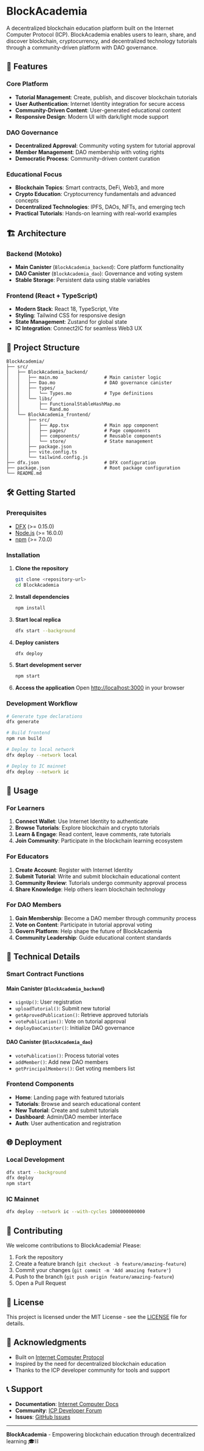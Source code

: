 # BlockAcademia

A decentralized blockchain education platform built on the Internet Computer Protocol (ICP). BlockAcademia enables users to learn, share, and discover blockchain, cryptocurrency, and decentralized technology tutorials through a community-driven platform with DAO governance.

## 🚀 Features

### Core Platform
- **Tutorial Management**: Create, publish, and discover blockchain tutorials
- **User Authentication**: Internet Identity integration for secure access
- **Community-Driven Content**: User-generated educational content
- **Responsive Design**: Modern UI with dark/light mode support

### DAO Governance
- **Decentralized Approval**: Community voting system for tutorial approval
- **Member Management**: DAO membership with voting rights
- **Democratic Process**: Community-driven content curation

### Educational Focus
- **Blockchain Topics**: Smart contracts, DeFi, Web3, and more
- **Crypto Education**: Cryptocurrency fundamentals and advanced concepts
- **Decentralized Technologies**: IPFS, DAOs, NFTs, and emerging tech
- **Practical Tutorials**: Hands-on learning with real-world examples

## 🏗️ Architecture

### Backend (Motoko)
- **Main Canister** (`BlockAcademia_backend`): Core platform functionality
- **DAO Canister** (`BlockAcademia_dao`): Governance and voting system
- **Stable Storage**: Persistent data using stable variables

### Frontend (React + TypeScript)
- **Modern Stack**: React 18, TypeScript, Vite
- **Styling**: Tailwind CSS for responsive design
- **State Management**: Zustand for global state
- **IC Integration**: Connect2IC for seamless Web3 UX

## 📁 Project Structure

```
BlockAcademia/
├── src/
│   ├── BlockAcademia_backend/
│   │   ├── main.mo                 # Main canister logic
│   │   ├── Dao.mo                  # DAO governance canister
│   │   ├── types/
│   │   │   └── Types.mo            # Type definitions
│   │   └── libs/
│   │       ├── FunctionalStableHashMap.mo
│   │       └── Rand.mo
│   └── BlockAcademia_frontend/
│       ├── src/
│       │   ├── App.tsx             # Main app component
│       │   ├── pages/              # Page components
│       │   ├── components/         # Reusable components
│       │   └── store/              # State management
│       ├── package.json
│       ├── vite.config.ts
│       └── tailwind.config.js
├── dfx.json                        # DFX configuration
├── package.json                    # Root package configuration
└── README.md
```

## 🛠️ Getting Started

### Prerequisites
- [DFX](https://internetcomputer.org/docs/current/developer-docs/setup/install/) (>= 0.15.0)
- [Node.js](https://nodejs.org/) (>= 16.0.0)
- [npm](https://www.npmjs.com/) (>= 7.0.0)

### Installation

1. **Clone the repository**
   ```bash
   git clone <repository-url>
   cd BlockAcademia
   ```

2. **Install dependencies**
   ```bash
   npm install
   ```

3. **Start local replica**
   ```bash
   dfx start --background
   ```

4. **Deploy canisters**
   ```bash
   dfx deploy
   ```

5. **Start development server**
   ```bash
   npm start
   ```

6. **Access the application**
   Open [http://localhost:3000](http://localhost:3000) in your browser

### Development Workflow

```bash
# Generate type declarations
dfx generate

# Build frontend
npm run build

# Deploy to local network
dfx deploy --network local

# Deploy to IC mainnet
dfx deploy --network ic
```

## 🎯 Usage

### For Learners
1. **Connect Wallet**: Use Internet Identity to authenticate
2. **Browse Tutorials**: Explore blockchain and crypto tutorials
3. **Learn & Engage**: Read content, leave comments, rate tutorials
4. **Join Community**: Participate in the blockchain learning ecosystem

### For Educators
1. **Create Account**: Register with Internet Identity
2. **Submit Tutorial**: Write and submit blockchain educational content
3. **Community Review**: Tutorials undergo community approval process
4. **Share Knowledge**: Help others learn blockchain technology

### For DAO Members
1. **Gain Membership**: Become a DAO member through community process
2. **Vote on Content**: Participate in tutorial approval voting
3. **Govern Platform**: Help shape the future of BlockAcademia
4. **Community Leadership**: Guide educational content standards

## 🔧 Technical Details

### Smart Contract Functions

#### Main Canister (`BlockAcademia_backend`)
- `signUp()`: User registration
- `uploadTutorial()`: Submit new tutorial
- `getAprovedPublication()`: Retrieve approved tutorials
- `votePublication()`: Vote on tutorial approval
- `deployDaoCanister()`: Initialize DAO governance

#### DAO Canister (`BlockAcademia_dao`)
- `votePublication()`: Process tutorial votes
- `addMember()`: Add new DAO members
- `getPrincipalMembers()`: Get voting members list

### Frontend Components
- **Home**: Landing page with featured tutorials
- **Tutorials**: Browse and search educational content
- **New Tutorial**: Create and submit tutorials
- **Dashboard**: Admin/DAO member interface
- **Auth**: User authentication and registration

## 🌐 Deployment

### Local Development
```bash
dfx start --background
dfx deploy
npm start
```

### IC Mainnet
```bash
dfx deploy --network ic --with-cycles 1000000000000
```

## 🤝 Contributing

We welcome contributions to BlockAcademia! Please:

1. Fork the repository
2. Create a feature branch (`git checkout -b feature/amazing-feature`)
3. Commit your changes (`git commit -m 'Add amazing feature'`)
4. Push to the branch (`git push origin feature/amazing-feature`)
5. Open a Pull Request

## 📜 License

This project is licensed under the MIT License - see the [LICENSE](LICENSE) file for details.

## 🙏 Acknowledgments

- Built on [Internet Computer Protocol](https://internetcomputer.org/)
- Inspired by the need for decentralized blockchain education
- Thanks to the ICP developer community for tools and support

## 📞 Support

- **Documentation**: [Internet Computer Docs](https://internetcomputer.org/docs/)
- **Community**: [ICP Developer Forum](https://forum.dfinity.org/)
- **Issues**: [GitHub Issues](https://github.com/your-repo/BlockAcademia/issues)

---

**BlockAcademia** - Empowering blockchain education through decentralized learning 🎓⛓️